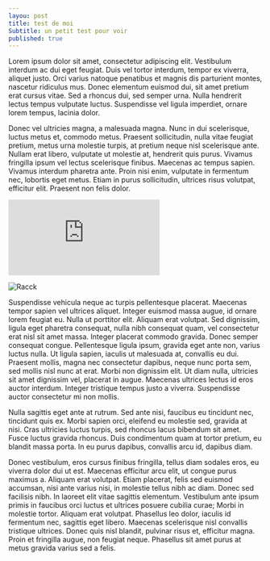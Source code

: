 ```yaml
---
layou: post
title: test de moi 
Subtitle: un petit test pour voir
published: true
---
```

Lorem ipsum dolor sit amet, consectetur adipiscing elit. Vestibulum interdum ac dui eget feugiat. Duis vel tortor interdum, tempor ex viverra, aliquet justo. Orci varius natoque penatibus et magnis dis parturient montes, nascetur ridiculus mus. Donec elementum euismod dui, sit amet pretium erat cursus vitae. Sed a rhoncus dui, sed semper urna. Nulla hendrerit lectus tempus vulputate luctus. Suspendisse vel ligula imperdiet, ornare lorem tempus, lacinia dolor.

Donec vel ultricies magna, a malesuada magna. Nunc in dui scelerisque, luctus metus et, commodo metus. Praesent sollicitudin, nulla vitae feugiat pretium, metus urna molestie turpis, at pretium neque nisl scelerisque ante. Nullam erat libero, vulputate ut molestie at, hendrerit quis purus. Vivamus fringilla ipsum vel lectus scelerisque finibus. Maecenas ac tempus sapien. Vivamus interdum pharetra ante. Proin nisi enim, vulputate in fermentum nec, lobortis eget metus. Etiam in purus sollicitudin, ultrices risus volutpat, efficitur elit. Praesent non felis dolor.

![café](https://www.publicdomainpictures.net/en/view-image.php?image=340113&picture=coffee-vintage-retro-poster)

![Racck]({{"/assets/img/rayon.jpeg"|relative_url}})

Suspendisse vehicula neque ac turpis pellentesque placerat. Maecenas tempor sapien vel ultrices aliquet. Integer euismod massa augue, id ornare lorem feugiat eu. Nulla ut porttitor elit. Aliquam erat volutpat. Sed dignissim, ligula eget pharetra consequat, nulla nibh consequat quam, vel consectetur erat nisl sit amet massa. Integer placerat commodo gravida. Donec semper consequat congue. Pellentesque ligula ipsum, gravida eget ante non, varius luctus nulla. Ut ligula sapien, iaculis ut malesuada at, convallis eu dui. Praesent mollis, magna nec consectetur dapibus, neque nunc porta sem, sed mollis nisl nunc at erat. Morbi non dignissim elit. Ut diam nulla, ultricies sit amet dignissim vel, placerat in augue. Maecenas ultrices lectus id eros auctor interdum. Integer tristique tempus justo a viverra. Suspendisse auctor consectetur mi non mollis.

Nulla sagittis eget ante at rutrum. Sed ante nisi, faucibus eu tincidunt nec, tincidunt quis ex. Morbi sapien orci, eleifend eu molestie sed, gravida at nisi. Cras ultricies luctus turpis, sed rhoncus lacus bibendum sit amet. Fusce luctus gravida rhoncus. Duis condimentum quam at tortor pretium, eu blandit massa porta. In eu purus dapibus, convallis arcu id, dapibus diam.

Donec vestibulum, eros cursus finibus fringilla, tellus diam sodales eros, eu viverra dolor dui ut est. Maecenas efficitur arcu elit, ut congue purus maximus a. Aliquam erat volutpat. Etiam placerat, felis sed euismod accumsan, nisi ante varius nisi, in molestie tellus nibh ac diam. Donec sed facilisis nibh. In laoreet elit vitae sagittis elementum. Vestibulum ante ipsum primis in faucibus orci luctus et ultrices posuere cubilia curae; Morbi in molestie tortor. Aliquam erat volutpat. Phasellus leo dolor, iaculis id fermentum nec, sagittis eget libero. Maecenas scelerisque nisl convallis tristique ultrices. Donec quis nisl blandit, pulvinar risus et, efficitur magna. Proin et fringilla augue, non feugiat neque. Phasellus sit amet purus at metus gravida varius sed a felis.
